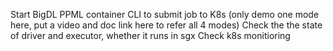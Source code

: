 Start BigDL PPML container
CLI to submit job to K8s (only demo one mode here, put a video and doc link here to refer all 4 modes)
Check the the state of driver and executor, whether it runs in sgx
Check k8s monitioring

